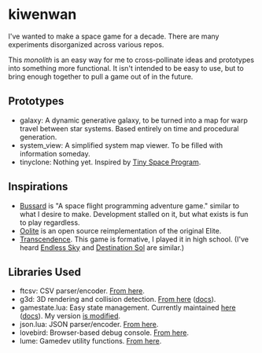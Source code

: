 # kiwenwan
I've wanted to make a space game for a decade. There are many experiments disorganized across various repos.

This *monolith* is an easy way for me to cross-pollinate ideas and prototypes into something more functional. It isn't intended to be easy to use, but to bring enough together to pull a game out of in the future.

## Prototypes

- galaxy: A dynamic generative galaxy, to be turned into a map for warp travel between star systems. Based entirely on time and procedural generation.
- system_view: A simplified system map viewer. To be filled with information someday.
- tinyclone: Nothing yet. Inspired by [Tiny Space Program](https://play.google.com/store/apps/details?id=com.companyname.Space_Program).

## Inspirations

- [Bussard](https://technomancy.itch.io/bussard) is "A space flight programming adventure game." similar to what I desire to make. Development stalled on it, but what exists is fun to play regardless.
- [Oolite](https://www.oolite.space/) is an open source reimplementation of the original Elite.
- [Transcendence](https://transcendence.kronosaur.com/). This game is formative, I played it in high school. (I've heard [Endless Sky](https://endless-sky.github.io/) and [Destination Sol](https://destinationsol.org/) are similar.)

## Libraries Used

- ftcsv: CSV parser/encoder. [From here](https://github.com/FourierTransformer/ftcsv).
- g3d: 3D rendering and collision detection. [From here](https://github.com/groverburger/g3d) ([docs](https://github.com/groverburger/g3d/wiki)).
- gamestate.lua: Easy state management.
  Currently maintained [here](https://github.com/HDictus/hump) ([docs](https://github.com/HDictus/hump/blob/temp-master/docs/gamestate.rst)). My version [is modified](https://github.com/TangentFoxy/kiwenwan/commit/0bf48908b21f25addf04ab197c6e807790da0512).
- json.lua: JSON parser/encoder. [From here](https://github.com/rxi/json.lua).
- lovebird: Browser-based debug console. [From here](https://github.com/rxi/lovebird).
- lume: Gamedev utility functions. [From here](https://github.com/TangentFoxy/lume).
